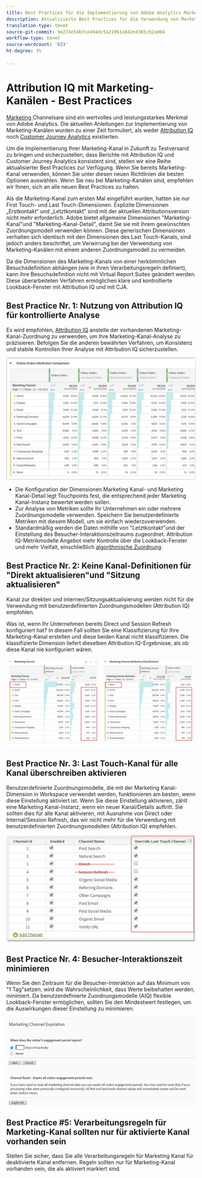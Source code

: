 ```yaml
---
title: Best Practices für die Implementierung von Adobe Analytics Marketing Kanäle
description: Aktualisierte Best Practices für die Verwendung von Marketing-Kanälen mit Attribution IQ und Customer Journey Analytics
translation-type: tm+mt
source-git-commit: 9e274e54b7ce494dc5a21961a842e4365cb2a084
workflow-type: tm+mt
source-wordcount: '633'
ht-degree: 3%

---
```



# Attribution IQ mit Marketing-Kanälen - Best Practices

[Marketing ](/help/components/c-marketing-channels/c-getting-started-mchannel.md) Channelsare sind ein wertvolles und leistungsstarkes Merkmal von Adobe Analytics. Die aktuellen Anleitungen zur Implementierung von Marketing-Kanälen wurden zu einer Zeit formuliert, als weder [Attribution IQ](https://experienceleague.adobe.com/docs/analytics/analyze/analysis-workspace/attribution/overview.html?lang=en#analysis-workspace) noch [Customer Journey Analytics](https://experienceleague.adobe.com/docs/analytics-platform/using/cja-usecases/marketing-channels.html?lang=de#cja-usecases) existierten.

Um die Implementierung Ihrer Marketing-Kanal in Zukunft zu Testversand zu bringen und sicherzustellen, dass Berichte mit Attribution IQ und Customer Journey Analytics konsistent sind, stellen wir eine Reihe aktualisierter Best Practices zur Verfügung. Wenn Sie bereits Marketing-Kanal verwenden, können Sie unter diesen neuen Richtlinien die besten Optionen auswählen. Wenn Sie neu bei Marketing-Kanälen sind, empfehlen wir Ihnen, sich an alle neuen Best Practices zu halten.

Als die Marketing-Kanal zum ersten Mal eingeführt wurden, hatten sie nur First Touch- und Last Touch-Dimensionen. Explizite Dimensionen „Erstkontakt“ und „Letztkontakt“ sind mit der aktuellen Attributionsversion nicht mehr erforderlich. Adobe bietet allgemeine Dimensionen &quot;Marketing-Kanal&quot;und &quot;Marketing-Kanal-Detail&quot;, damit Sie sie mit Ihrem gewünschten Zuordnungsmodell verwenden können. Diese generischen Dimensionen verhalten sich identisch mit den Dimensionen des Last Touch-Kanals, sind jedoch anders beschriftet, um Verwirrung bei der Verwendung von Marketing-Kanälen mit einem anderen Zuordnungsmodell zu vermeiden.

Da die Dimensionen des Marketing-Kanals von einer herkömmlichen Besuchsdefinition abhängen (wie in ihren Verarbeitungsregeln definiert), kann ihre Besuchsdefinition nicht mit Virtual Report Suites geändert werden. Diese überarbeiteten Verfahren ermöglichen klare und kontrollierte Lookback-Fenster mit Attribution IQ und mit CJA.

## Best Practice Nr. 1: Nutzung von Attribution IQ für kontrollierte Analyse

Es wird empfohlen, [Attribution IQ](https://experienceleague.adobe.com/docs/analytics/analyze/analysis-workspace/attribution/overview.html?lang=en#analysis-workspace) anstelle der vorhandenen Marketing-Kanal-Zuordnung zu verwenden, um Ihre Marketing-Kanal-Analyse zu präzisieren. Befolgen Sie die anderen bewährten Verfahren, um Konsistenz und stabile Kontrollen Ihrer Analyse mit Attribution IQ sicherzustellen.

![](assets/attribution.png)

* Die Konfiguration der Dimensionen Marketing Kanal- und Marketing Kanal-Detail legt Touchpoints fest, die entsprechend jeder Marketing Kanal-Instanz bewertet werden sollen.
* Zur Analyse von Metriken sollte Ihr Unternehmen ein oder mehrere Zuordnungsmodelle verwenden. Speichern Sie benutzerdefinierte Metriken mit diesem Modell, um sie einfach wiederzuverwenden.
* Standardmäßig werden die Daten mithilfe von &quot;Letztkontakt&quot;und der Einstellung des Besucher-Interaktionszeitraums zugeordnet. Attribution IQ-Metrikmodelle Angebot mehr Kontrolle über die Lookback-Fenster und mehr Vielfalt, einschließlich [algorithmische Zuordnung](https://experienceleague.adobe.com/docs/analytics/analyze/analysis-workspace/attribution/algorithmic.html?lang=en#analysis-workspace).

## Best Practice Nr. 2: Keine Kanal-Definitionen für &quot;Direkt aktualisieren&quot;und &quot;Sitzung aktualisieren&quot;

Kanal zur direkten und internen/Sitzungsaktualisierung werden nicht für die Verwendung mit benutzerdefinierten Zuordnungsmodellen (Attribution IQ) empfohlen.

Was ist, wenn Ihr Unternehmen bereits Direct und Session Refresh konfiguriert hat? In diesem Fall sollten Sie eine Klassifizierung für Ihre Marketing-Kanal erstellen und diese beiden Kanal nicht klassifizieren. Die klassifizierte Dimension liefert dieselben Attribution IQ-Ergebnisse, als ob diese Kanal nie konfiguriert wären.

![](assets/direct-session-refresh.png)

## Best Practice Nr. 3: Last Touch-Kanal für alle Kanal überschreiben aktivieren

Benutzerdefinierte Zuordnungsmodelle, die mit der Marketing Kanal-Dimension in Workspace verwendet werden, funktionieren am besten, wenn diese Einstellung aktiviert ist. Wenn Sie diese Einstellung aktivieren, zählt eine Marketing Kanal-Instanz, wenn ein neuer Kanal/Details auftritt. Sie sollten dies für alle Kanal aktivieren, mit Ausnahme von Direct oder Internal/Session Refresh, das wir nicht mehr für die Verwendung mit benutzerdefinierten Zuordnungsmodellen (Attribution IQ) empfehlen.

![](assets/override.png)

## Best Practice Nr. 4: Besucher-Interaktionszeit minimieren

Wenn Sie den Zeitraum für die Besucher-Interaktion auf das Minimum von &quot;1 Tag&quot;setzen, wird die Wahrscheinlichkeit, dass Werte beibehalten werden, minimiert. Da benutzerdefinierte Zuordnungsmodelle (AIQ) flexible Lookback-Fenster ermöglichen, sollten Sie den Mindestwert festlegen, um die Auswirkungen dieser Einstellung zu minimieren.

![](assets/expiration.png)

## Best Practice #5: Verarbeitungsregeln für Marketing-Kanal sollten nur für aktivierte Kanal vorhanden sein

Stellen Sie sicher, dass Sie alle Verarbeitungsregeln für Marketing Kanal für deaktivierte Kanal entfernen. Regeln sollten nur für Marketing-Kanal vorhanden sein, die als aktiviert markiert sind.

